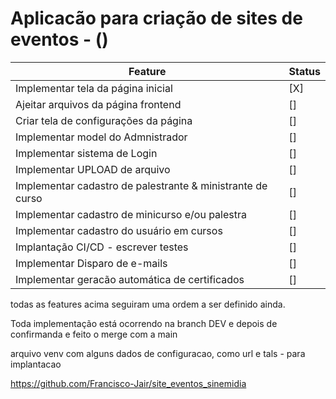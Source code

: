 # Aplicacão para criação de sites de eventos - ()




| Feature | Status |
| ------ | ------ |
| Implementar tela da página inicial | [X] |
| Ajeitar arquivos da página frontend | [] |
| Criar tela de configurações da página | [] |
| Implementar model do Admnistrador | [] |
| Implementar sistema de Login | [] |
| Implementar UPLOAD de arquivo | [] |
| Implementar cadastro de palestrante & ministrante de curso | [] |
| Implementar cadastro de minicurso e/ou palestra | [] |
| Implementar cadastro do usuário em cursos | [] |
| Implantação CI/CD - escrever testes | [] |
| Implementar Disparo de e-mails | [] |
| Implementar geracão automática de certificados | [] |



todas as features acima seguiram uma ordem a ser definido ainda.


Toda implementação está ocorrendo na branch DEV e depois de confirmanda e feito o merge com a main

arquivo venv com alguns dados de configuracao, como url e tals - para implantacao

https://github.com/Francisco-Jair/site_eventos_sinemidia
